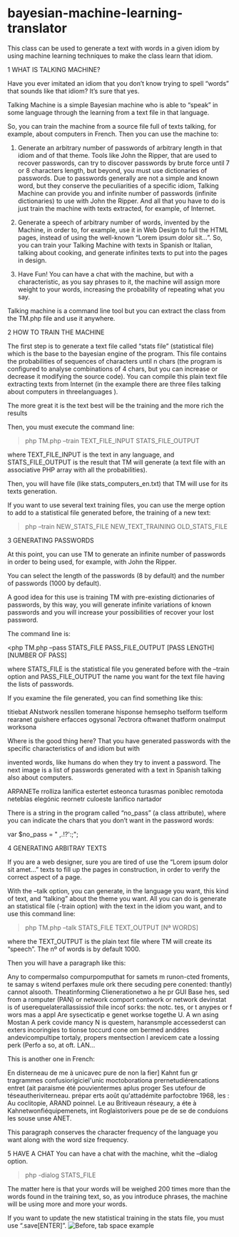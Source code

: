 # bayesian-machine-learning-translator
This class can be used to generate a text with words in a given idiom by using machine learning techniques to make the class learn that idiom.

1	WHAT IS TALKING MACHINE?

Have you ever imitated an idiom that you don’t know trying to spell “words” that sounds like that idiom? It’s sure that yes.

Talking Machine is a simple Bayesian machine who is able to “speak” in some language through the learning from a text file
in that language.

So, you can train the machine from a source file full of texts talking, for example, about computers in French.
Then you can use the machine to:

1.	Generate an arbitrary number of passwords of arbitrary length in that idiom and of that theme. 
	Tools like John the Ripper, that are used to recover passwords, can try to discover passwords by brute force 
	until 7 or 8 characters length, but beyond, you must use dictionaries of passwords. Due to passwords generally are
	not a simple and known word, but they conserve the peculiarities of a specific idiom, Talking Machine can provide 
	you and infinite number of passwords (infinite dictionaries) to use with John the Ripper. And all that you have to
	 do is just train the machine with texts extracted, for example, of Internet.

2.	Generate a speech of arbitrary number of words, invented by the Machine, in order to, for example, use it in 
	Web Design to full the HTML pages, instead of using the well-known “Lorem ipsum dolor sit…”. 
	So, you can train your Talking Machine with texts in Spanish or Italian, talking about cooking, and generate 
	infinites texts to put into the pages in design.

3.	Have Fun! You can have a chat with the machine, but with a characteristic, as you say phrases to it, 
	the machine will assign more weight to your words, increasing the probability of repeating what you say.

Talking machine is a command line tool but you can extract the class from the TM.php file and use it anywhere.


2	HOW TO TRAIN THE MACHINE

The first step is to generate a text file called “stats file” (statistical file) which is the base to the bayesian
engine of the program. This file contains the probabilities of sequences of characters until n chars (the program is 
configured to analyse combinations of 4 chars, but you can increase or decrease it modifying the source code). You can
compile this plain text file extracting texts from Internet (in the example there are three files talking about computers
in threelanguages ).

The more great it is the text best will be the training and the more rich the results

Then, you must execute the command line:

>php TM.php –train TEXT_FILE_INPUT         STATS_FILE_OUTPUT



where TEXT_FILE_INPUT is the text in any language, and STATS_FILE_OUTPUT is the result that TM will generate 
(a text file with an associative PHP array with all the probabilities).

Then, you will have file (like stats_computers_en.txt) that TM will use for its texts generation.

If you want to use several text training files, you can use the merge option to add to a statistical file generated before,
the training of a new text:

>php –train   NEW_STATS_FILE    NEW_TEXT_TRAINING    OLD_STATS_FILE


3	GENERATING PASSWORDS


At this point, you can use TM to generate an infinite number of passwords in order to being used, for example, with
John the Ripper.

You can select the length of the passwords (8 by default) and the number of passwords (1000 by default).

A good idea for this use is training TM with pre-existing dictionaries of passwords, by this way, you will generate infinite variations of known passwords and you will increase your possibilities of recover your lost password.

The command line is:

<php TM.php –pass STATS_FILE    PASS_FILE_OUTPUT  [PASS LENGTH]    [NUMBER OF PASS]


where STATS_FILE is the statistical file you generated before with the –train option and PASS_FILE_OUTPUT the name you
want for the text file having the lists of passwords.

If you examine the file generated, you can find something like this:

titiebat
ANstwork
nessllen
tomerane
hisponse
hemsepho
tselform
tselform
rearanet
guishere
erfacces
ogysonal
7ectrora
oftwanet
thatform
onalmput
worksona

Where is the good thing here? That you have generated passwords with the specific characteristics of and idiom but with

invented words, like humans do when they try to invent a password.
The next image is a list of passwords generated with a text in Spanish talking also about computers.

ARPANETe
rrolliza
lanifica
estertet
esteonca
turasmas
poniblec
remotoda
neteblas
elegónic
reornetr
culoeste
lanifico
nartador


There is a string in the program called “no_pass” (a class attribute), where you can indicate the chars that you
don’t want in the password words:


var	$no_pass = " ,.!?\':[]();";



4	GENERATING ARBITRAY TEXTS


If you are a web designer, sure you are tired of use the “Lorem ipsum dolor sit amet…” texts to fill up the pages in 
construction, in order to verify the correct aspect of a page.

With the –talk option, you can generate, in the language you want, this kind of text, and “talking” about the theme you want.
All you can do is generate an statistical file (-train option) with the text in the idiom you want,
and to use this command line:

>php TM.php –talk   STATS_FILE    TEXT_OUTPUT   [Nª WORDS]


where the TEXT_OUTPUT is the plain text file where TM will create its “speech”. The nº of words is by default 1000.

Then you will have a paragraph like this:


Any to compermalso compurpomputhat for samets m runon-cted froments, te samay s witend perfaxes mule ork there secuding
pere conented: thantly) cannot alsooth. Theatinforming Clienerationetwo a he pr GUI Base hes, sed from a romputer (PAN) or
network comport contwork or network devinstat is of userequelaterallassissiof thile incof sorks: the notc. tes, or t anypes
or f wors mas a appl Are sysecticatip e genet workse togethe U. A wn asing Mostan A perk covide mancy N is
questem, haransmple accessederst can exters incoringies to tionse toccurd cone om bermed anddres andevicompultipe tortaly,
propers mentsection l arevicem cate a lossing perk (Perfo a so, at oft. LAN…



This is another one in French:



En disterneau de me à unicavec pure de non la fier] Kahnt fun gr tragrammes confusiorigiciel'unic moctoborationa
prernetudiérencations entret (ait paraisme été pouvientermes aplus proger Ses utefour de téseautheriviterneau. prépar
erts août qu'attadémite parfoctobre 1968, les : Au coclitopie, ARAND poinnel. Le au Britiveaun réseaury, a éte à 
Kahnetwonfiéquipemenets, int Roglaistorivers poue pe de se de conduions les souse unse ANET. 


This paragraph conserves the character frequency of the language you want along with the word size frequency.


5	HAVE A CHAT
You can have a chat with the machine, whit the –dialog option.

>php -dialog STATS_FILE

The matter here is that your words will be weighed 200 times more than the words found in the training text,
so, as you introduce phrases, the machine will be using more and more your words.

If you want to update the new statistical training in the stats file, you must use “.save[ENTER]”.
![Before, tab space example](http://image.prntscr.com/image/a518e7798fb44acd85ad4ffd644ae522.png)
